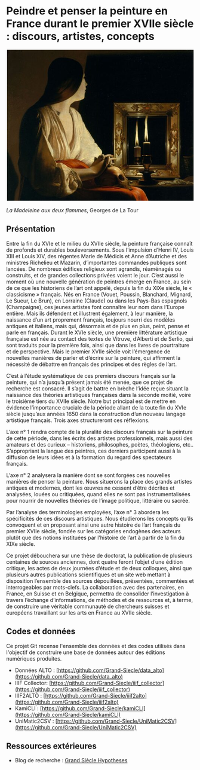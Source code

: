 # Peindre et penser la peinture en France durant le premier XVIIe siècle : discours, artistes, concepts

<p align="center">
  <img src="https://github.com/Grand-Siecle/.github/blob/main/img/Georges_de_La_Tour_009-500x404.jpg">
  <figcaption><i>La Madeleine aux deux flammes</i>, Georges de La Tour</figcaption>
</p>

## Présentation

Entre la fin du XVIe et le milieu du XVIIe siècle, la peinture française connaît de profonds et durables bouleversements. Sous l’impulsion d’Henri IV, Louis XIII et Louis XIV, des régentes Marie de Médicis et Anne d’Autriche et des ministres Richelieu et Mazarin, d’importantes commandes publiques sont lancées. De nombreux édifices religieux sont agrandis, réaménagés ou construits, et de grandes collections privées voient le jour. C’est aussi le moment où une nouvelle génération de peintres émerge en France, au sein de ce que les historiens de l’art ont appelé, depuis la fin du XIXe siècle, le « classicisme » français. Nés en France (Vouet, Poussin, Blanchard, Mignard, Le Sueur, Le Brun), en Lorraine (Claude) ou dans les Pays-Bas espagnols (Champaigne), ces jeunes artistes font connaître leur nom dans l’Europe entière. Mais ils défendent et illustrent également, à leur manière, la naissance d’un art proprement français, toujours nourri des modèles antiques et italiens, mais qui, désormais et de plus en plus, peint, pense et parle en français. Durant le XVIe siècle, une première littérature artistique française est née au contact des textes de Vitruve, d’Alberti et de Serlio, qui sont traduits pour la première fois, ainsi que dans les livres de pourtraiture et de perspective. Mais le premier XVIIe siècle voit l’émergence de nouvelles manières de parler et d’écrire sur la peinture, qui affirment la nécessité de débattre en français des principes et des règles de l’art.

C’est à l’étude systématique de ces premiers discours français sur la peinture, qui n’a jusqu’à présent jamais été menée, que ce projet de recherche est consacré. Il s’agit de battre en brèche l’idée reçue situant la naissance des théories artistiques françaises dans la seconde moitié, voire le troisième tiers du XVIIe siècle. Notre but principal est de mettre en évidence l’importance cruciale de la période allant de la toute fin du XVIe siècle jusqu’aux années 1650 dans la construction d’un nouveau langage artistique français. Trois axes structureront ces réflexions.

L’axe n° 1 rendra compte de la pluralité des discours français sur la peinture de cette période, dans les écrits des artistes professionnels, mais aussi des amateurs et des curieux – historiens, philosophes, poètes, théologiens, etc.. S’appropriant la langue des peintres, ces derniers participent aussi à la diffusion de leurs idées et à la formation du regard des spectateurs français.

L’axe n° 2 analysera la manière dont se sont forgées ces nouvelles manières de penser la peinture. Nous situerons la place des grands artistes antiques et modernes, dont les œuvres ne cessent d’être décrites et analysées, louées ou critiquées, quand elles ne sont pas instrumentalisées pour nourrir de nouvelles théories de l’image politique, littéraire ou sacrée.

Par l’analyse des terminologies employées, l’axe n° 3 abordera les spécificités de ces discours artistiques. Nous étudierons les concepts qu’ils convoquent et en proposant ainsi une autre histoire de l’art français du premier XVIIe siècle, fondée sur les catégories endogènes des acteurs plutôt que des notions instituées par l’histoire de l’art à partir de la fin du XIXe siècle.

Ce projet débouchera sur une thèse de doctorat, la publication de plusieurs centaines de sources anciennes, dont quatre feront l’objet d’une édition critique, les actes de deux journées d’étude et de deux colloques, ainsi que plusieurs autres publications scientifiques et un site web mettant à disposition l’ensemble des sources dépouillées, présentées, commentées et interrogeables par mots-clefs. La collaboration avec des partenaires, en France, en Suisse et en Belgique, permettra de consolider l’investigation à travers l’échange d’informations, de méthodes et de ressources et, à terme, de construire une véritable communauté de chercheurs suisses et européens travaillant sur les arts en France au XVIIe siècle.

## Codes et données

Ce projet Git recense l'ensemble des données et des codes utilisés dans l'objectif de construire une base de données autour des éditions numériques produites.

- Données ALTO : [https://github.com/Grand-Siecle/data_alto](https://github.com/Grand-Siecle/data_alto)
- IIIF Collector: [https://github.com/Grand-Siecle/iiif_collector](https://github.com/Grand-Siecle/iiif_collector)
- IIIF2ALTO : [https://github.com/Grand-Siecle/iiif2alto](https://github.com/Grand-Siecle/iiif2alto)
- KamiCLI : [https://github.com/Grand-Siecle/kamiCLI](https://github.com/Grand-Siecle/kamiCLI)
- UniMatic2CSV : [https://github.com/Grand-Siecle/UniMatic2CSV](https://github.com/Grand-Siecle/UniMatic2CSV)

## Ressources extérieures

- Blog de recherche : [Grand Siècle Hypotheses](https://grandsiecle.hypotheses.org/)
